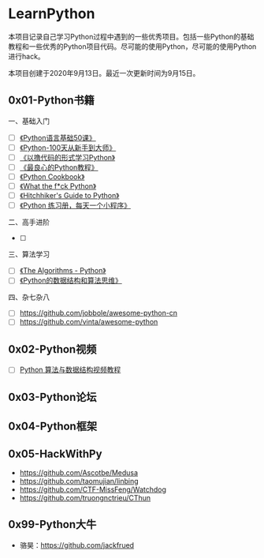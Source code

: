 # LearnPython

本项目记录自己学习Python过程中遇到的一些优秀项目。包括一些Python的基础教程和一些优秀的Python项目代码。尽可能的使用Python，尽可能的使用Python进行hack。

本项目创建于2020年9月13日。最近一次更新时间为9月15日。

## 0x01-Python书籍

一、基础入门

- [ ] [《Python语言基础50课》](https://github.com/jackfrued/Python-Core-50-Courses)
- [ ] [《Python-100天从新手到大师》](https://github.com/jackfrued/Python-100-Days)
- [ ] [《以撸代码的形式学习Python》](https://github.com/xianhu/LearnPython)
- [ ] [《最良心的Python教程》](https://github.com/TwoWater/Python)
- [ ] [《Python Cookbook》](https://github.com/yidao620c/python3-cookbook)
- [ ] [《What the f*ck Python》](https://github.com/satwikkansal/wtfpython)
- [ ] [《Hitchhiker's Guide to Python》](https://github.com/realpython/python-guide)
- [ ] [《Python 练习册，每天一个小程序》](https://github.com/Yixiaohan/show-me-the-code)

二、高手进阶

- [ ] 

三、算法学习

- [ ] [《The Algorithms - Python》](https://github.com/TheAlgorithms/Python)
- [ ] [《Python的数据结构和算法思维》](https://github.com/careermonk/data-structures-and-algorithmic-thinking-with-python)

四、杂七杂八

- [ ] https://github.com/jobbole/awesome-python-cn
- [ ] https://github.com/vinta/awesome-python

## 0x02-Python视频

- [ ] [Python 算法与数据结构视频教程](https://github.com/PegasusWang/python_data_structures_and_algorithms)

## 0x03-Python论坛

## 0x04-Python框架

## 0x05-HackWithPy

- https://github.com/Ascotbe/Medusa
- https://github.com/taomujian/linbing
- https://github.com/CTF-MissFeng/Watchdog
- https://github.com/truongnctrieu/CThun

## 0x99-Python大牛

- 骆昊：https://github.com/jackfrued